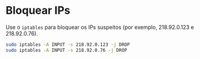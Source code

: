 # Bloquear IPs

Use o `iptables` para bloquear os IPs suspeitos (por exemplo, 218.92.0.123 e 218.92.0.76).

```sh
sudo iptables -A INPUT -s 218.92.0.123 -j DROP
sudo iptables -A INPUT -s 218.92.0.76 -j DROP
```

